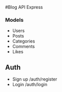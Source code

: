 #Blog API Express

### Models

- Users
- Posts
- Categories
- Comments
- Likes

## Auth 
- Sign up /auth/register
- Login /auth/login


